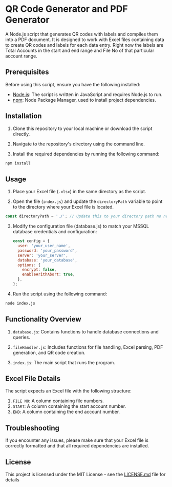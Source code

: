 # QR Code Generator and PDF Generator

A Node.js script that generates QR codes with labels and compiles them into a PDF document. It is designed to work with Excel files containing data to create QR codes and labels for each data entry. Right now the labels are Total Accounts in the start and end range and File No of that particular account range.

## Prerequisites

Before using this script, ensure you have the following installed:

- [Node.js](https://nodejs.org/): The script is written in JavaScript and requires Node.js to run.
- [npm](https://www.npmjs.com/): Node Package Manager, used to install project dependencies.

## Installation

1. Clone this repository to your local machine or download the script directly.

2. Navigate to the repository's directory using the command line.

3. Install the required dependencies by running the following command:

```bash
npm install
```

## Usage

1. Place your Excel file (`.xlsx`) in the same directory as the script.

2. Open the file (`index.js`) and update the `directoryPath` variable to point to the directory where your Excel file is located.

```javascript
const directoryPath = './'; // Update this to your directory path no need to update if the excel is in the same directory as the script
```

3. Modify the configuration file (database.js) to match your MSSQL database credentials and configuration:

   ```javascript
   const config = {
     user: 'your_user_name',
     password: 'your_password',
     server: 'your_server',
     database: 'your_database',
     options: {
       encrypt: false,
       enableArithAbort: true,
     },
   };
   ```

4. Run the script using the following command:

```bash
node index.js
```

## Functionality Overview

1. `database.js`: Contains functions to handle database connections and queries.

2. `fileHandler.js`: Includes functions for file handling, Excel parsing, PDF generation, and QR code creation.

3. `index.js`: The main script that runs the program.

## Excel File Details

The script expects an Excel file with the following structure:

1. `FILE NO`: A column containing file numbers.
2. `START`: A column containing the start account number.
3. `END`: A column containing the end account number.

## Troubleshooting

If you encounter any issues, please make sure that your Excel file is correctly formatted and that all required dependencies are installed.

## License

This project is licensed under the MIT License - see the [LICENSE.md](LICENSE.md) file for details
